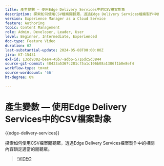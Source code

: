 ```yaml
---
title: 產生變數 — 使用Edge Delivery Services中的CSV檔案對象
description: 探索如何使用CSV檔案閱聽眾，透過Edge Delivery Services檔案製作中的相關內容鎖定適當的閱聽眾。
version: Experience Manager as a Cloud Service
feature: Authoring
topic: Content Management
role: Admin, Developer, Leader, User
level: Beginner, Intermediate, Experienced
doc-type: Feature Video
duration: 62
last-substantial-update: 2024-05-08T00:00:00Z
jira: KT-15431
exl-id: 13cd9302-bee4-46b7-adb6-5716dc5d3844
source-git-commit: 48433a5367c281cf5a1c106b08a1306f1b0e8ef4
workflow-type: tm+mt
source-wordcount: '66'
ht-degree: 0%

---
```


# 產生變數 — 使用Edge Delivery Services中的CSV檔案對象

{{edge-delivery-services}}

探索如何使用CSV檔案閱聽眾，透過Edge Delivery Services檔案製作中的相關內容鎖定適當的閱聽眾。

>[!VIDEO](https://video.tv.adobe.com/v/3436898/?learn=on&captions=chi_hant)
